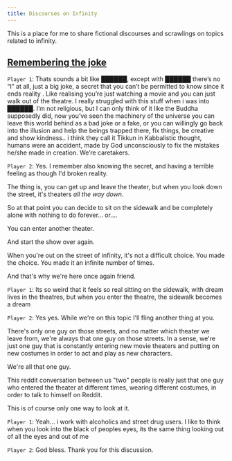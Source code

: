 ```yaml
---
title: Discourses on Infinity
---
```


This is a place for me to share fictional discourses and scrawlings on topics related to infinity.


## <a href="#remembering-the-joke">Remembering the joke</a>

`Player 1`: Thats sounds a bit like ██████, except with ██████ there’s no “I” at all, just a big joke, a secret that you can’t be permitted to know since it ends reality . Like realising you’re just watching a movie and you can just walk out of the theatre. I really struggled with this stuff when i was into ██████. I’m not religious, but I can only think of it like the Buddha supposedly did, now you’ve seen the machinery of the universe you can leave this world behind as a bad joke or a fake, or you can willingly go back into the illusion and help the beings trapped there, fix things, be creative and show kindness.. i think they call it Tikkun in Kabbalistic thought, humans were an accident, made by God unconsciously to fix the mistakes he/she made in creation. We’re caretakers.

`Player 2`: Yes. I remember also knowing the secret, and having a terrible feeling as though I'd broken reality.

The thing is, you can get up and leave the theater, but when you look down the street, it's theaters *all the way down*.

So at that point you can decide to sit on the sidewalk and be completely alone with nothing to do forever... or....

You can enter another theater.

And start the show over again.

When you're out on the street of infinity, it's not a difficult choice. You made the choice. You made it an infinite number of times.

And that's why we're here once again friend.

`Player 1`: Its so weird that it feels so real sitting on the sidewalk, with dream lives in the theatres, but when you enter the theatre, the sidewalk becomes a dream

`Player 2`: Yes yes. While we're on this topic I'll fling another thing at you.

There's only one guy on those streets, and no matter which theater we leave from, we're always that one guy on those streets. In a sense, we're just one guy that is constantly entering new movie theaters and putting on new costumes in order to act and play as new characters.

We're all that one guy.

This reddit conversation between us "two" people is really just that one guy who entered the theater at different times, wearing different costumes, in order to talk to himself on Reddit.

This is of course only one way to look at it.

`Player 1`: Yeah... i work with alcoholics and street drug users. I like to think when you look into the black of peoples eyes, its the same thing looking out of all the eyes and out of me

`Player 2`: God bless. Thank you for this discussion.